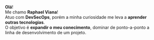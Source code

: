 <strong>Olá</strong>! <br>
Me chamo <strong>Raphael Viana</strong>! <br>
Atuo com <strong>DevSecOps</strong>, porém a minha curiosidade me leva a <strong>aprender outras tecnologias</strong>. <br>
O objetivo é <strong>expandir o meu conecimento</strong>, dominar de ponto-a-ponto a linha de desenvolvimento de um projeto.
